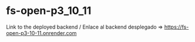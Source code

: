 # fs-open-p3_10_11

Link to the deployed backend / Enlace al backend desplegado => https://fs-open-p3-10-11.onrender.com